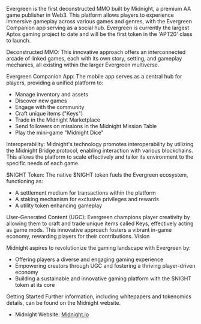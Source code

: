 Evergreen is the first deconstructed MMO built by Midnight, a premium AA game publisher in Web3. This platform allows players to experience immersive gameplay across various games and genres, with the Evergreen Companion app serving as a social hub. Evergreen is currently the largest Aptos gaming project to date and will be the first token in the 'APT20' class to launch.

Deconstructed MMO: This innovative approach offers an interconnected arcade of linked games, each with its own story, setting, and gameplay mechanics, all existing within the larger Evergreen multiverse. 

Evergreen Companion App: The mobile app serves as a central hub for players, providing a unified platform to:
* Manage inventory and assets
* Discover new games
* Engage with the community
* Craft unique items ("Keys")
* Trade in the Midnight Marketplace
* Send followers on missions in the Midnight Mission Table
* Play the mini-game "Midnight Dice"

Interoperability: Midnight's technology promotes interoperability by utilizing the Midnight Bridge protocol, enabling interaction with various blockchains. This allows the platform to scale effectively and tailor its environment to the specific needs of each game.

$NIGHT Token: The native $NIGHT token fuels the Evergreen ecosystem, functioning as:
* A settlement medium for transactions within the platform
* A staking mechanism for exclusive privileges and rewards
* A utility token enhancing gameplay


User-Generated Content (UGC): Evergreen champions player creativity by allowing them to craft and trade unique items called Keys, effectively acting as game mods. This innovative approach fosters a vibrant in-game economy, rewarding players for their contributions.
Vision


Midnight aspires to revolutionize the gaming landscape with Evergreen by:
* Offering players a diverse and engaging gaming experience
* Empowering creators through UGC and fostering a thriving player-driven economy
* Building a sustainable and innovative gaming platform with the $NIGHT token at its core


Getting Started
Further information, including whitepapers and tokenomics details, can be found on the Midnight website.
* Midnight Website: [Midnight.io](https://www.midnight.io/)

